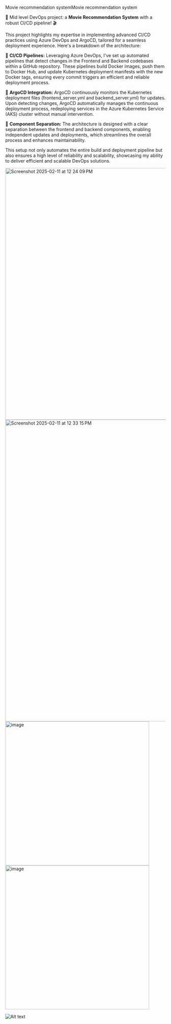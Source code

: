 
Movie recommendation systemMovie recommendation system

🚀 Mid level DevOps project: a **Movie Recommendation System** with a robust CI/CD pipeline! 🎬

This project highlights my expertise in implementing advanced CI/CD practices using Azure DevOps and ArgoCD, tailored for a seamless deployment experience. Here's a breakdown of the architecture:

🔹 **CI/CD Pipelines:** Leveraging Azure DevOps, I've set up automated pipelines that detect changes in the Frontend and Backend codebases within a GitHub repository. These pipelines build Docker images, push them to Docker Hub, and update Kubernetes deployment manifests with the new Docker tags, ensuring every commit triggers an efficient and reliable deployment process.

🔹 **ArgoCD Integration:** ArgoCD continuously monitors the Kubernetes deployment files (frontend_server.yml and backend_server.yml) for updates. Upon detecting changes, ArgoCD automatically manages the continuous deployment process, redeploying services in the Azure Kubernetes Service (AKS) cluster without manual intervention.

🔹 **Component Separation:** The architecture is designed with a clear separation between the frontend and backend components, enabling independent updates and deployments, which streamlines the overall process and enhances maintainability.

This setup not only automates the entire build and deployment pipeline but also ensures a high level of reliability and scalability, showcasing my ability to deliver efficient and scalable DevOps solutions.

<img width="790" alt="Screenshot 2025-02-11 at 12 24 09 PM" src="https://github.com/user-attachments/assets/66757ad5-bac4-47a6-a9c8-c4edc50e3dfe" />

<img width="947" alt="Screenshot 2025-02-11 at 12 33 15 PM" src="https://github.com/user-attachments/assets/742c1e44-54db-45b8-95f0-330cb481fce1" />

<img width="452" alt="image" src="https://github.com/user-attachments/assets/e5ee7d49-4752-42f7-aebc-f9f3de3e2a46" />

<img width="452" alt="image" src="https://github.com/user-attachments/assets/117934de-4e6c-430c-9c7a-6b88bfcd7438" />




 ![Alt text](https://github.com/BandaTharun/movie_recommendation_application-/blob/main/Untitled%20Diagram.drawio%20(13)%20(1).png)
